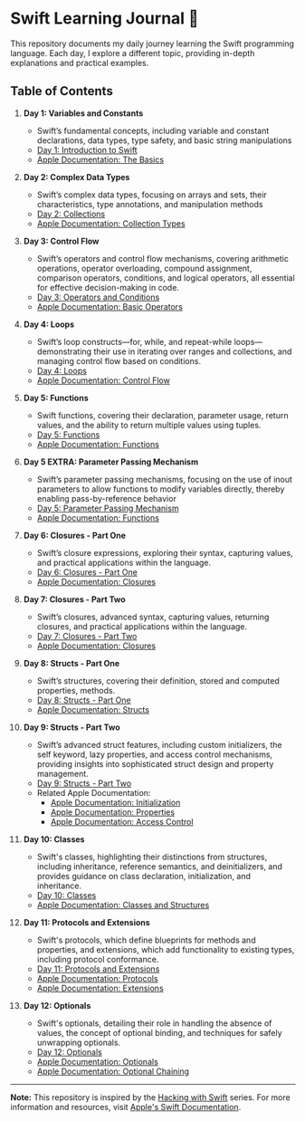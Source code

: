 # Swift Learning Journal 🚀

This repository documents my daily journey learning the Swift programming language. Each day, I explore a different topic, providing in-depth explanations and practical examples.

## Table of Contents

1. **Day 1: Variables and Constants**
   - Swift’s fundamental concepts, including variable and constant declarations, data types, type safety, and basic string manipulations
   - [Day 1: Introduction to Swift](https://github.com/KasimDeliaci/HackingWithSwift/blob/main/Contents/Day1.md)
   - [Apple Documentation: The Basics](https://docs.swift.org/swift-book/documentation/the-swift-programming-language/thebasics/)

2. **Day 2: Complex Data Types**
   - Swift’s complex data types, focusing on arrays and sets, their characteristics, type annotations, and manipulation methods
   - [Day 2: Collections](https://github.com/KasimDeliaci/HackingWithSwift/blob/main/Contents/Day2.md)
   - [Apple Documentation: Collection Types](https://docs.swift.org/swift-book/documentation/the-swift-programming-language/collectiontypes/)

3. **Day 3: Control Flow**
   - Swift’s operators and control flow mechanisms, covering arithmetic operations, operator overloading, compound assignment, comparison operators, conditions, and logical operators, all essential for effective decision-making in code.
   - [Day 3: Operators and Conditions](https://github.com/KasimDeliaci/HackingWithSwift/blob/main/Contents/Day3.md)
   - [Apple Documentation: Basic Operators](https://docs.swift.org/swift-book/documentation/the-swift-programming-language/basicoperators/)

4. **Day 4: Loops**
   - Swift’s loop constructs—for, while, and repeat-while loops—demonstrating their use in iterating over ranges and collections, and managing control flow based on conditions.
   - [Day 4: Loops](https://github.com/KasimDeliaci/HackingWithSwift/blob/main/Contents/Day4.md)
   - [Apple Documentation: Control Flow](https://docs.swift.org/swift-book/documentation/the-swift-programming-language/controlflow/)

5. **Day 5: Functions**
   - Swift functions, covering their declaration, parameter usage, return values, and the ability to return multiple values using tuples.
   - [Day 5: Functions](https://github.com/KasimDeliaci/HackingWithSwift/blob/main/Contents/Day5.md)
   - [Apple Documentation: Functions](https://docs.swift.org/swift-book/documentation/the-swift-programming-language/functions/)
  
6. **Day 5 EXTRA: Parameter Passing Mechanism**
   - Swift’s parameter passing mechanisms, focusing on the use of inout parameters to allow functions to modify variables directly, thereby enabling pass-by-reference behavior
   - [Day 5: Parameter Passing Mechanism](https://github.com/KasimDeliaci/HackingWithSwift/blob/main/Contents/Day5_Param_Passing_Mechanism.md)
   - [Apple Documentation: Functions](https://docs.swift.org/swift-book/documentation/the-swift-programming-language/functions/)
  
7. **Day 6: Closures - Part One**
   - Swift’s closure expressions, exploring their syntax, capturing values, and practical applications within the language.
   - [Day 6: Closures - Part One](https://github.com/KasimDeliaci/HackingWithSwift/blob/main/Contents/Day6.md)
   - [Apple Documentation: Closures](https://docs.swift.org/swift-book/documentation/the-swift-programming-language/closures/)
  
8. **Day 7: Closures - Part Two**
   - Swift’s closures, advanced syntax, capturing values, returning closures, and practical applications within the language.
   - [Day 7: Closures - Part Two](https://github.com/KasimDeliaci/HackingWithSwift/blob/main/Contents/Day7.md)
   - [Apple Documentation: Closures](https://docs.swift.org/swift-book/documentation/the-swift-programming-language/closures/)
  
9. **Day 8: Structs - Part One**
   - Swift’s structures, covering their definition, stored and computed properties, methods.
   - [Day 8: Structs - Part One](https://github.com/KasimDeliaci/HackingWithSwift/blob/main/Contents/Day8.md)
   - [Apple Documentation: Structs](https://docs.swift.org/swift-book/documentation/the-swift-programming-language/classesandstructures/)

10. **Day 9: Structs - Part Two**
    - Swift’s advanced struct features, including custom initializers, the self keyword, lazy properties, and access control mechanisms, providing insights into sophisticated struct design and property management.
    - [Day 9: Structs - Part Two](https://github.com/KasimDeliaci/HackingWithSwift/blob/main/Contents/Day9.md)
    - Related Apple Documentation:
      - [Apple Documentation: Initialization](https://docs.swift.org/swift-book/documentation/the-swift-programming-language/initialization/)
      - [Apple Documentation: Properties](https://docs.swift.org/swift-book/documentation/the-swift-programming-language/properties/)
      - [Apple Documentation: Access Control](https://docs.swift.org/swift-book/documentation/the-swift-programming-language/accesscontrol/)
        
11. **Day 10: Classes**
    - Swift's classes, highlighting their distinctions from structures, including inheritance, reference semantics, and deinitializers, and provides guidance on class declaration, initialization, and inheritance.
    - [Day 10: Classes](https://github.com/KasimDeliaci/HackingWithSwift/blob/main/Contents/Day10.md)
    - [Apple Documentation: Classes and Structures](https://docs.swift.org/swift-book/documentation/the-swift-programming-language/classesandstructures/)
   
12. **Day 11: Protocols and Extensions**
    - Swift's protocols, which define blueprints for methods and properties, and extensions, which add functionality to existing types, including protocol conformance.
    - [Day 11: Protocols and Extensions](https://github.com/KasimDeliaci/HackingWithSwift/blob/main/Contents/Day11.md)
    - [Apple Documentation: Protocols](https://docs.swift.org/swift-book/documentation/the-swift-programming-language/protocols/)
    - [Apple Documentation: Extensions](https://docs.swift.org/swift-book/documentation/the-swift-programming-language/extensions/)
   
13. **Day 12: Optionals**
    - Swift's optionals, detailing their role in handling the absence of values, the concept of optional binding, and techniques for safely unwrapping optionals.
    - [Day 12: Optionals](https://github.com/KasimDeliaci/HackingWithSwift/blob/main/Contents/Day12.md)
    - [Apple Documentation: Optionals](https://docs.swift.org/swift-book/documentation/the-swift-programming-language/thebasics/#Optionals)
    - [Apple Documentation: Optional Chaining](https://docs.swift.org/swift-book/documentation/the-swift-programming-language/optionalchaining)
---

**Note:** This repository is inspired by the [Hacking with Swift](https://www.hackingwithswift.com/) series. For more information and resources, visit [Apple's Swift Documentation](https://developer.apple.com/documentation/swift).
